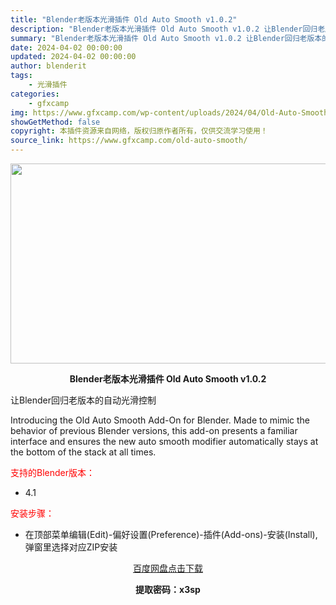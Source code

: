 ```yaml
---
title: "Blender老版本光滑插件 Old Auto Smooth v1.0.2"
description: "Blender老版本光滑插件 Old Auto Smooth v1.0.2 让Blender回归老版本的自动光滑控制 Introducing the Old Auto Smooth Add-On fo..."
summary: "Blender老版本光滑插件 Old Auto Smooth v1.0.2 让Blender回归老版本的自动光滑控制 Introducing the Old Auto Smooth Add-On fo..."
date: 2024-04-02 00:00:00
updated: 2024-04-02 00:00:00
author: blenderit
tags: 
    - 光滑插件
categories:
    - gfxcamp
img: https://www.gfxcamp.com/wp-content/uploads/2024/04/Old-Auto-Smooth.jpg
showGetMethod: false
copyright: 本插件资源来自网络，版权归原作者所有，仅供交流学习使用！
source_link: https://www.gfxcamp.com/old-auto-smooth/
---
```

<div><p><img decoding="async" class="aligncenter size-full wp-image-120636" src="https://www.gfxcamp.com/wp-content/uploads/2024/04/Old-Auto-Smooth.jpg" data-src="https://www.gfxcamp.com/wp-content/uploads/2024/04/Old-Auto-Smooth.jpg" alt="" width="640" height="320" data-srcset="https://www.gfxcamp.com/wp-content/uploads/2024/04/Old-Auto-Smooth.jpg 640w, https://www.gfxcamp.com/wp-content/uploads/2024/04/Old-Auto-Smooth-150x75.jpg 150w" data-sizes="(max-width: 640px) 100vw, 640px"></p><p style="text-align: center;"><strong>Blender老版本光滑插件 Old Auto Smooth v1.0.2</strong></p><p>让Blender回归老版本的自动光滑控制</p><p>Introducing the Old Auto Smooth Add-On for Blender. Made to mimic the behavior of previous Blender versions, this add-on presents a familiar interface and ensures the new auto smooth modifier automatically stays at the bottom of the stack at all times.</p><p style="text-align: left;"><span style="color: #ff0000;">支持的Blender版本：</span></p><ul>
<li style="text-align: left;">4.1</li>
</ul><p style="text-align: left;"><span style="color: #ff0000;">安装步骤：</span></p><ul>
<li>在顶部菜单编辑(Edit)-偏好设置(Preference)-插件(Add-ons)-安装(Install),弹窗里选择对应ZIP安装</li>
</ul><p style="text-align: center;"><a class="maxbutton-3 maxbutton maxbutton-baidu" target="_blank" rel="noopener" href="https://pan.baidu.com/s/1iN77FxBY8p0nU_Ii_wD8nQ?pwd=x3sp"><span class="mb-text">百度网盘点击下载</span></a></p><p style="text-align: center;"><strong>提取密码：x3sp</strong></p></div>